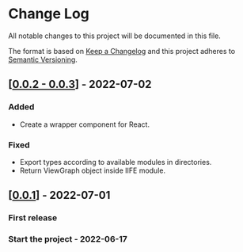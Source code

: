 # Change Log

All notable changes to this project will be documented in this file.

The format is based on [Keep a Changelog](http://keepachangelog.com/)
and this project adheres to [Semantic Versioning](http://semver.org/).

<!-- ## [X.Y.Z] - YYYY-MM-DD -->

<!-- ### Added -->
<!-- ### Changed -->
<!-- ### Deprecated -->
<!-- ### Removed -->
<!-- ### Fixed -->
<!-- ### Security -->

<!-- ## Unreleased -->


## [[0.0.2 - 0.0.3](https://github.com/sumbad/view-graph/releases/tag/v0.0.3)] - 2022-07-02

### Added
  - Create a wrapper component for React.
### Fixed
  - Export types according to available modules in directories.
  - Return ViewGraph object inside IIFE module.

## [[0.0.1](https://github.com/sumbad/view-graph/releases/tag/v0.0.1)] - 2022-07-01

### First release

### Start the project - 2022-06-17
